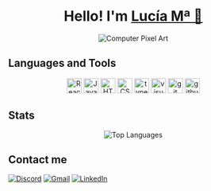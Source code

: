 <div align="center">
    <h1>Hello! I'm <a href="https://www.linkedin.com/in/luovtyrell">Lucía Mª 🌙</a></h1>
    <img src="https://media1.tenor.com/m/nkYsPDoADwgAAAAC/computer-pixel-art.gif" alt="Computer Pixel Art"/>
</div>

## Languages and Tools
<div align="center">
     <img alt="React" title="React" width="30px"
        src="https://cdn.jsdelivr.net/gh/devicons/devicon@latest/icons/react/react-original.svg" />
      <img alt="JavaScript" title="JavaScript" width="30px"
        src="https://cdn.jsdelivr.net/gh/devicons/devicon@latest/icons/javascript/javascript-plain.svg" />
      <img alt="HTML5" title="HTML5" width="30px"
        src="https://cdn.jsdelivr.net/gh/devicons/devicon@latest/icons/html5/html5-plain.svg" />
      <img alt="CSS3" title="CSS3" width="30px"
        src="https://cdn.jsdelivr.net/gh/devicons/devicon@latest/icons/css3/css3-plain.svg" />
      <img alt="typescript" title="TypeScript" width="30px"
        src="https://cdn.jsdelivr.net/gh/devicons/devicon@latest/icons/typescript/typescript-plain.svg" />
      <img alt="visualstudiocode" title="VisualStudioCode" width="30px"
        src="https://cdn.jsdelivr.net/gh/devicons/devicon@latest/icons/vscode/vscode-original.svg" />
      <img alt="git" title="git" width="30px"
        src="https://cdn.jsdelivr.net/gh/devicons/devicon@latest/icons/git/git-plain.svg" />
      <img alt="github" title="GitHub" width="30px"
        src="https://cdn.jsdelivr.net/gh/devicons/devicon@latest/icons/github/github-original.svg" />
</div>

## Stats
<div align="center">
    <div style="display: flex; justify-content: center; max-width: 800px; margin: auto;">
        <img src="https://github-readme-stats.vercel.app/api/top-langs/?username=Luovtyrell&langs_count=8&layout=compact&theme=midnight-purple" alt="Top Languages"/>
    </div>
</div>

## Contact me

[![Discord](https://img.shields.io/badge/Discord-%235865F2.svg?style=for-the-badge&logo=discord&logoColor=white)](http://discordapp.com/users/664163194989707308)
[![Gmail](https://img.shields.io/badge/Gmail-D14836?style=for-the-badge&logo=gmail&logoColor=white)](mailto:luciaorvilanova@gmail.com)
[![LinkedIn](https://img.shields.io/badge/linkedin-%230077B5.svg?style=for-the-badge&logo=linkedin&logoColor=white)](https://es.linkedin.com/in/luc%C3%ADa-m%C2%AA-ordo%C3%B1ez-vilanova-47a49a187?original_referer=https%3A%2F%2Fwww.google.com%2F)





